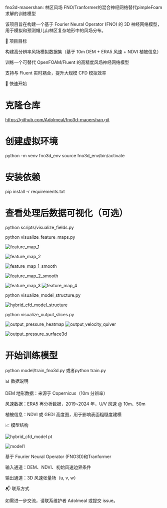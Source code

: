 fno3d-maoershan: 林区风场 FNO/Tranformer的混合神经网络替代pimpleFoam求解的训练模型

该项目旨在构建一个基于 Fourier Neural Operator (FNO) 的 3D 神经网络模型，用于模拟和预测帽儿山林区复杂地形中的风场分布。

📌 项目目标

构建高分辨率风场模拟数据集（基于 10m DEM + ERA5 风速 + NDVI 植被信息）

训练一个可替代 OpenFOAM/Fluent 的高精度风场神经网络模型

支持与 Fluent 实时耦合，提升大规模 CFD 模拟效率

🚀 快速开始

# 克隆仓库
https://github.com/Adolmeal/fno3d-maoershan.git

# 创建虚拟环境
python -m venv fno3d_env
source fno3d_env/bin/activate

# 安装依赖
pip install -r requirements.txt

# 查看处理后数据可视化（可选）
python scripts/visualize_fields.py

python visualize_feature_maps.py

![feature_map_1](https://github.com/user-attachments/assets/83832079-263d-4238-93de-af612bf4fcae)

![feature_map_2](https://github.com/user-attachments/assets/54365b35-17e9-4f3e-879b-2bc1e546ce96)

![feature_map_1_smooth](https://github.com/user-attachments/assets/95f6a0ad-0193-4494-9d9e-41b0ec2cf8ac)

![feature_map_2_smooth](https://github.com/user-attachments/assets/9f66ea43-9d38-4d18-a7c5-b66860120d56)

![feature_map_3](https://github.com/user-attachments/assets/b973d65c-d2e1-4661-87e9-e43424b9393c)
![feature_map_4](https://github.com/user-attachments/assets/26fc689f-ac40-4568-923b-dbaafc499b85)

python visualize_model_structure.py

![hybrid_cfd_model_structure](https://github.com/user-attachments/assets/0611eac8-98c7-48bb-89ab-6a3fc4f4bdba)

python visualize_output_slices.py

![output_pressure_heatmap](https://github.com/user-attachments/assets/931cde2f-f0d7-4327-a193-a8a7869a4a9e)
![output_velocity_quiver](https://github.com/user-attachments/assets/74a04ef2-ec57-4ba9-8f23-527b9ebcfbdf)

![output_pressure_surface3d](https://github.com/user-attachments/assets/968f057c-55e7-4a94-ab97-28ca0a008351)

# 开始训练模型
python model/train_fno3d.py
或者python train.py

📊 数据说明

DEM 地形数据：来源于 Copernicus（10m 分辨率）

风速数据：ERA5 再分析数据，2019~2024 年，U/V 风速 @ 10m、50m

植被信息：NDVI 或 GEDI 高度图，用于影响表面粗糙度建模

📈 模型结构

![hybrid_cfd_model pt](https://github.com/user-attachments/assets/eb8efde9-b06e-445b-a8bd-232070b97f50)


![model1](https://github.com/user-attachments/assets/496c18c0-2b37-42f0-a4e4-04b35452e00c)


基于 Fourier Neural Operator (FNO3D)和Tranformer

输入通道：DEM、NDVI、初始风速边界条件

输出通道：3D 风速张量场（u, v, w）

📬 联系方式

如需进一步交流，请联系维护者 Adolmeal 或提交 issue。
